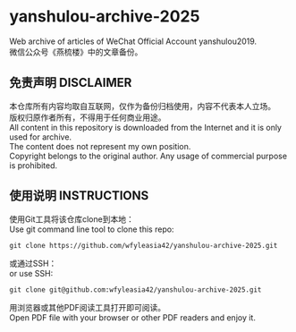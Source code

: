 # yanshulou-archive-2025
Web archive of articles of WeChat Official Account yanshulou2019.<br>
微信公众号《燕梳楼》中的文章备份。<br>

## 免责声明  DISCLAIMER
本仓库所有内容均取自互联网，仅作为备份归档使用，内容不代表本人立场。<br>
版权归原作者所有，不得用于任何商业用途。<br>
All content in this repository is downloaded from the Internet and it is only used for archive. <br>
The content does not represent my own position.<br>
Copyright belongs to the original author. Any usage of commercial purpose is prohibited.<br>

## 使用说明  INSTRUCTIONS
使用Git工具将该仓库clone到本地：<br>
Use git command line tool to clone this repo:<br>
```
git clone https://github.com/wfyleasia42/yanshulou-archive-2025.git
```
或通过SSH：<br>
or use SSH:<br>
```
git clone git@github.com:wfyleasia42/yanshulou-archive-2025.git
```
用浏览器或其他PDF阅读工具打开即可阅读。<br>
Open PDF file with your browser or other PDF readers and enjoy it.<br>
